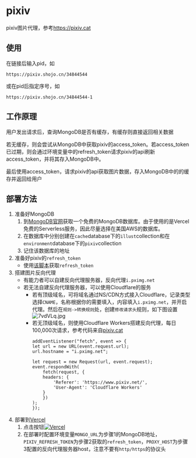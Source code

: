 # pixiv
pixiv图片代理，参考<https://pixiv.cat>

## 使用
在链接后输入pid，如
```
https://pixiv.shojo.cn/34844544
```
或在pid后指定序号，如
```
https://pixiv.shojo.cn/34844544-1
```

## 工作原理
用户发出请求后，查询MongoDB是否有缓存，有缓存则直接返回相关数据

若无缓存，则会尝试从MongoDB中获取pixiv的access_token。若access_token已过期，则会通过环境变量中的refresh_token请求pixiv的api刷新access_token，并将其存入MongoDB中。

最后使用access_token，请求pixiv的api获取图片数据，存入MongoDB中的的缓存并返回给用户

## 部署方法
1. 准备好MongoDB
    1. 到[MongoDB官网](https://www.mongodb.com/)获取一个免费的MongoDB数据库。由于使用的是Vercel免费的Serverless服务，因此尽量选择在美国AWS的数据库。
    2. 在数据库中分别创建在`cache`database下的`illust`collection和在`environment`database下的`pixiv`collection
    3. 记住该数据库的地址
2. 准备好pixiv的`refresh_token`
    - 使用[该脚本](https://gist.github.com/ZipFile/c9ebedb224406f4f11845ab700124362)获取`refresh_token`
3. 搭建图片反向代理
    - 有能力者可以自建反向代理服务器，反向代理`i.pximg.net`
    - 若无法自建反向代理服务器，可以使用Cloudflare的服务
        - 若有顶级域名，可将域名通过NS/CDN方式接入Cloudflare，记录类型选择`CNAME`，名称根据你的需要填入，内容填入`i.pximg.net`，并开启代理。然后在`规则->转换规则`处，创建`修改请求头`规则，如下图设置![7vdVLq.jpg](https://s4.ax1x.com/2022/01/28/7vdVLq.jpg)
        - 若无顶级域名，则使用Cloudflare Workers搭建反向代理，每日100,000次请求，参考代码来自[pixiv.cat](https://pixiv.re/reverseproxy.html)
            ```
            addEventListener("fetch", event => {
            let url = new URL(event.request.url);
            url.hostname = "i.pximg.net";

            let request = new Request(url, event.request);
            event.respondWith(
                fetch(request, {
                headers: {
                    'Referer': 'https://www.pixiv.net/',
                    'User-Agent': 'Cloudflare Workers'
                }
                })
            );
            });
            ```
4. 部署到[Vercel](https://vercel.com)
    1. 点击按钮[![Vercel](https://vercel.com/button)](https://vercel.com/import/project?template=https://github.com/lrhtony/pixiv)
    2. 在部署时配置环境变量`MONGO_URL`为步骤1的MongoDB地址，
    `PIXIV_REFRESH_TOKEN`为步骤2获取的`refresh_token`，`PROXY_HOST`为步骤3配置的反向代理服务器host，注意不要有`http/https`的协议头
